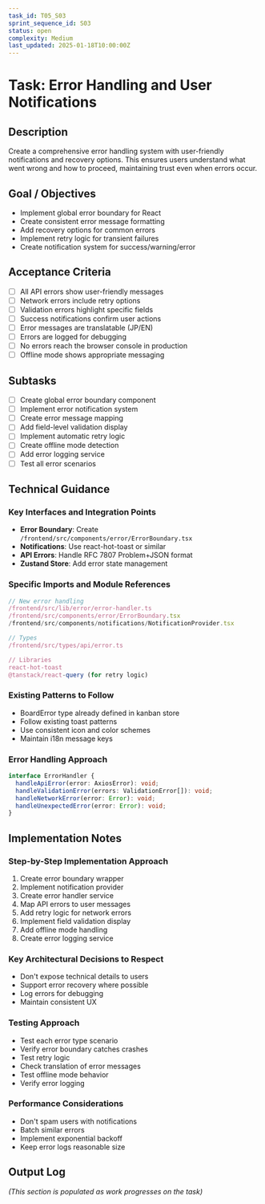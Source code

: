 ```yaml
---
task_id: T05_S03
sprint_sequence_id: S03
status: open
complexity: Medium
last_updated: 2025-01-18T10:00:00Z
---
```


# Task: Error Handling and User Notifications

## Description
Create a comprehensive error handling system with user-friendly notifications and recovery options. This ensures users understand what went wrong and how to proceed, maintaining trust even when errors occur.

## Goal / Objectives
- Implement global error boundary for React
- Create consistent error message formatting
- Add recovery options for common errors
- Implement retry logic for transient failures
- Create notification system for success/warning/error

## Acceptance Criteria
- [ ] All API errors show user-friendly messages
- [ ] Network errors include retry options
- [ ] Validation errors highlight specific fields
- [ ] Success notifications confirm user actions
- [ ] Error messages are translatable (JP/EN)
- [ ] Errors are logged for debugging
- [ ] No errors reach the browser console in production
- [ ] Offline mode shows appropriate messaging

## Subtasks
- [ ] Create global error boundary component
- [ ] Implement error notification system
- [ ] Create error message mapping
- [ ] Add field-level validation display
- [ ] Implement automatic retry logic
- [ ] Create offline mode detection
- [ ] Add error logging service
- [ ] Test all error scenarios

## Technical Guidance

### Key Interfaces and Integration Points
- **Error Boundary**: Create `/frontend/src/components/error/ErrorBoundary.tsx`
- **Notifications**: Use react-hot-toast or similar
- **API Errors**: Handle RFC 7807 Problem+JSON format
- **Zustand Store**: Add error state management

### Specific Imports and Module References
```typescript
// New error handling
/frontend/src/lib/error/error-handler.ts
/frontend/src/components/error/ErrorBoundary.tsx
/frontend/src/components/notifications/NotificationProvider.tsx

// Types
/frontend/src/types/api/error.ts

// Libraries
react-hot-toast
@tanstack/react-query (for retry logic)
```

### Existing Patterns to Follow
- BoardError type already defined in kanban store
- Follow existing toast patterns
- Use consistent icon and color schemes
- Maintain i18n message keys

### Error Handling Approach
```typescript
interface ErrorHandler {
  handleApiError(error: AxiosError): void;
  handleValidationError(errors: ValidationError[]): void;
  handleNetworkError(error: Error): void;
  handleUnexpectedError(error: Error): void;
}
```

## Implementation Notes

### Step-by-Step Implementation Approach
1. Create error boundary wrapper
2. Implement notification provider
3. Create error handler service
4. Map API errors to user messages
5. Add retry logic for network errors
6. Implement field validation display
7. Add offline mode handling
8. Create error logging service

### Key Architectural Decisions to Respect
- Don't expose technical details to users
- Support error recovery where possible
- Log errors for debugging
- Maintain consistent UX

### Testing Approach
- Test each error type scenario
- Verify error boundary catches crashes
- Test retry logic
- Check translation of error messages
- Test offline mode behavior
- Verify error logging

### Performance Considerations
- Don't spam users with notifications
- Batch similar errors
- Implement exponential backoff
- Keep error logs reasonable size

## Output Log
*(This section is populated as work progresses on the task)*